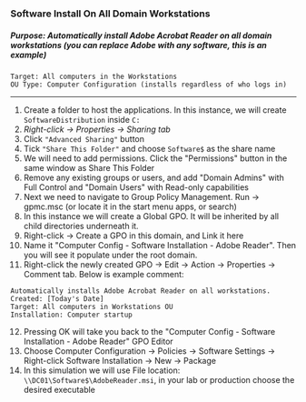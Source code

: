 ### Software Install On All Domain Workstations
##### Purpose: Automatically install Adobe Acrobat Reader on all domain workstations (you can replace Adobe with any software, this is an example)  
```
Target: All computers in the Workstations  
OU Type: Computer Configuration (installs regardless of who logs in)  
```
---

1. Create a folder to host the applications. In this instance, we will create `SoftwareDistribution` inside `C:`
2. *Right-click → Properties → Sharing tab*
3. Click `"Advanced Sharing"` button
4. Tick `"Share This Folder"` and choose `Software$` as the share name
5. We will need to add permissions. Click the "Permissions" button in the same window as Share This Folder
6. Remove any existing groups or users, and add "Domain Admins" with Full Control and "Domain Users" with Read-only capabilities
7. Next we need to navigate to Group Policy Management. Run → gpmc.msc (or locate it in the start menu apps, or search)
8. In this instance we will create a Global GPO. It will be inherited by all child directories underneath it.
9. Right-click → Create a GPO in this domain, and Link it here
10. Name it "Computer Config - Software Installation - Adobe Reader". Then you will see it populate under the root domain.
11. Right-click the newly created GPO → Edit → Action → Properties → Comment tab. Below is example comment:
```
Automatically installs Adobe Acrobat Reader on all workstations.
Created: [Today's Date]
Target: All computers in Workstations OU
Installation: Computer startup
``` 
12. Pressing OK will take you back to the "Computer Config - Software Installation - Adobe Reader" GPO Editor
13. Choose Computer Configuration → Policies → Software Settings → Right-click Software Installation → New → Package
14. In this simulation we will use File location: `\\DC01\Software$\AdobeReader.msi`, in your lab or production choose the desired executable
